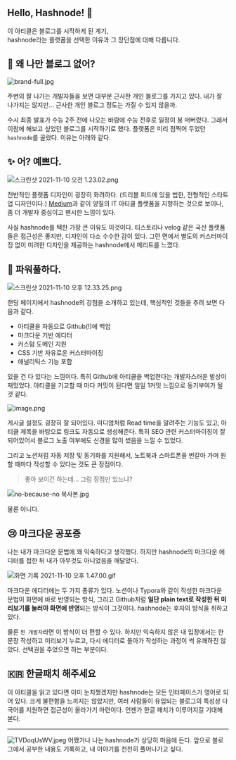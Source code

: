 ## Hello, Hashnode! 🙌

이 아티클은 블로그를 시작하게 된 계기,   
hashnode라는 플랫폼을 선택한 이유과 그 장단점에 대해 다룹니다.

## 🤔 왜 나만 블로그 없어?

![brand-full.jpg](https://cdn.hashnode.com/res/hashnode/image/upload/v1636462572386/nUwXsU2Nr.jpeg)

>  
주변의 잘 나가는 개발자들을 보면 대부분 근사한 개인 블로그를 가지고 있다. 내가 잘 나가지는 않지만... 근사한 개인 블로그 정도는 가질 수 있지 않을까.  

수시 최종 발표가 수능 2주 전에 나오는 바람에 수능 전후로 일정이 붕 떠버렸다. 그래서 이참에 해보고 싶었던 블로그를 시작하기로 했다. 플랫폼은 미리 점찍어 두었던 ```hashnode```를 골랐다. 이유는 아래와 같다.

## ✨ 어? 예쁘다.

![스크린샷 2021-11-10 오전 1.23.02.png](https://cdn.hashnode.com/res/hashnode/image/upload/v1636475050297/_xZWhlRf-.png)

전반적인 플랫폼 디자인이 굉장히 화려하다. (드리블 피드에 있을 법한, 전형적인 스타트업 디자인이다.) [Medium](https://medium.com/)과 같이 양질의 IT 아티클 플랫폼을 지향하는 것으로 보이나, 좀 더 개발자 중심이고 팬시한 느낌이 있다. 

사실 hashnode를 택한 가장 큰 이유도 이것이다. 티스토리나 velog 같은 국산 플랫폼들은 접근성은 좋지만, 디자인이 다소 수수한 감이 있다. 그런 면에서 별도의 커스터마이징 없이 미려한 디자인을 제공하는 hashnode에서 메리트를 느꼈다.

## 💪 파워풀하다.

![스크린샷 2021-11-10 오후 12.33.25.png](https://cdn.hashnode.com/res/hashnode/image/upload/v1636515362611/5ZCyCDAJ4.png)

랜딩 페이지에서 hashnode의 강점을 소개하고 있는데, 핵심적인 것들을 추려 보면 다음과 같다.

- 아티클을 자동으로 Github(!)에 백업
- 마크다운 기반 에디터
- 커스텀 도메인 지원
- CSS 기반 자유로운 커스터마이징
- 애널리틱스 기능 포함

있을 건 다 있다는 느낌이다. 특히 Github에 아티클을 백업한다는 개발자스러운 발상이 재밌었다. 아티클을 기고할 때 마다 커밋이 된다면 일일 1커밋 느낌으로 동기부여가 될 것 같다.

![image.png](https://cdn.hashnode.com/res/hashnode/image/upload/v1636517526601/L4vIz_4wg.png)

게시글 설정도 굉장히 잘 되어있다. 미디엄처럼 Read time을 알려주는 기능도 있고, 아티클 제목을 바탕으로 링크도 자동으로 생성해준다. 특히 SEO 관련 커스터마이징이 잘 되어있어서 블로그 노출 여부에도 신경을 많이 썼음을 느낄 수 있었다.

그리고 노션처럼 자동 저장 및 동기화를 지원해서, 노트북과 스마트폰을 번갈아 가며 원할 때마다 작성할 수 있다는 것도 큰 장점이다.

> 좋아 보이긴 하는데... 그럼 장점만 있느냐?

![no-because-no 복사본.jpg](https://cdn.hashnode.com/res/hashnode/image/upload/v1636518804553/P3HcAdmqf.jpeg)

물론 아니다.

## 😢 마크다운 공포증
나는 내가 마크다운 문법에 꽤 익숙하다고 생각했다. 하지만 hashnode의 마크다운 에디터를 접한 뒤 내가 아무것도 아니었음을 깨달았다.

![화면 기록 2021-11-10 오후 1.47.00.gif](https://cdn.hashnode.com/res/hashnode/image/upload/v1636519786484/3gilQbZj_u.gif)

마크다운 에디터에는 두 가지 종류가 있다. 노션이나 Typora와 같이 작성한 마크다운 문법이 화면에 바로 반영되는 방식, 그리고 Github처럼 **일단 plain text로 작성한 뒤 미리보기를 눌러야 화면에 반영**되는 방식이 그것이다. hashnode는 후자의 방식을 취하고 있다. 

물론 ```찐 개발자```라면 이 방식이 더 편할 수 있다. 하지만 익숙하지 않은 내 입장에서는 한 문장 작성하고 미리보기 누르고, 다시 에디터로 돌아가 작성하는 과정이 썩 유쾌하진 않았다. 선택권을 주었으면 하는 부분이다.

## 🇰🇷 한글패치 해주세요

이 아티클을 읽고 있다면 이미 눈치챘겠지만 hashnode는 모든 인터페이스가 영어로 되어 있다. 크게 불편함을 느끼지는 않았지만, 여러 사람들이 유입되는 블로그의 특성상 다국어를 지원하면 접근성이 올라가기 마련이다. 언젠가 한글 패치가 이루어지길 기대해 본다.

---

![TVDoqUsWV.jpeg](https://cdn.hashnode.com/res/hashnode/image/upload/v1636523157197/j9e471m8H.jpeg)
어쨌거나 나는 hashnode가 상당히 마음에 든다. 앞으로 블로그에서 공부한 내용도 기록하고, 내 이야기를 천천히 풀어나가고 싶다. 